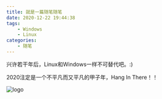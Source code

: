 ```yaml
---
title: 就是一篇随笔随笔
date: 2020-12-22 19:44:38
tags:
    - Windows
    - Linux
categories:
    - 随笔
---
```


兴许若干年后，Linux和Windows一样不可替代吧。:)

2020注定是一个不平凡而又平凡的甲子年，Hang In There！！

![logo](https://img-blog.csdnimg.cn/20201218081104595.jpg#pic_center)
